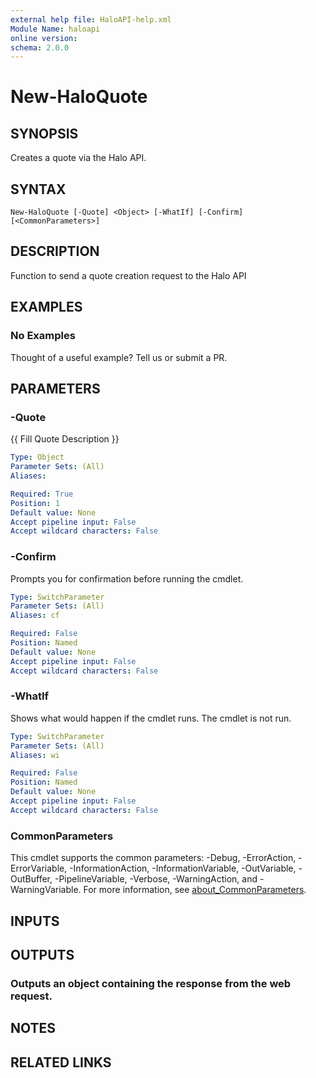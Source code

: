 ```yaml
---
external help file: HaloAPI-help.xml
Module Name: haloapi
online version:
schema: 2.0.0
---
```


# New-HaloQuote

## SYNOPSIS
Creates a quote via the Halo API.

## SYNTAX

```
New-HaloQuote [-Quote] <Object> [-WhatIf] [-Confirm] [<CommonParameters>]
```

## DESCRIPTION
Function to send a quote creation request to the Halo API

## EXAMPLES

### No Examples

Thought of a useful example? Tell us or submit a PR.

## PARAMETERS

### -Quote
{{ Fill Quote Description }}

```yaml
Type: Object
Parameter Sets: (All)
Aliases:

Required: True
Position: 1
Default value: None
Accept pipeline input: False
Accept wildcard characters: False
```

### -Confirm
Prompts you for confirmation before running the cmdlet.

```yaml
Type: SwitchParameter
Parameter Sets: (All)
Aliases: cf

Required: False
Position: Named
Default value: None
Accept pipeline input: False
Accept wildcard characters: False
```

### -WhatIf
Shows what would happen if the cmdlet runs. The cmdlet is not run.

```yaml
Type: SwitchParameter
Parameter Sets: (All)
Aliases: wi

Required: False
Position: Named
Default value: None
Accept pipeline input: False
Accept wildcard characters: False
```

### CommonParameters
This cmdlet supports the common parameters: -Debug, -ErrorAction, -ErrorVariable, -InformationAction, -InformationVariable, -OutVariable, -OutBuffer, -PipelineVariable, -Verbose, -WarningAction, and -WarningVariable. For more information, see [about_CommonParameters](http://go.microsoft.com/fwlink/?LinkID=113216).

## INPUTS

## OUTPUTS

### Outputs an object containing the response from the web request.
## NOTES

## RELATED LINKS
